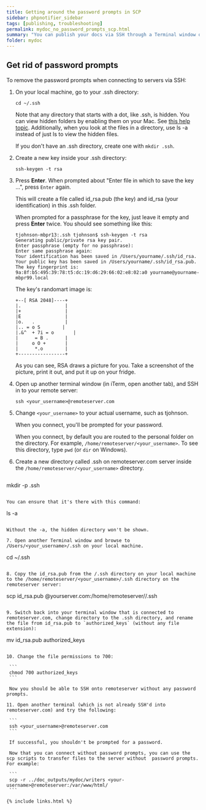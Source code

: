 ```yaml
---
title: Getting around the password prompts in SCP
sidebar: phpnotifier_sidebar
tags: [publishing, troubleshooting]
permalink: mydoc_no_password_prompts_scp.html
summary: "You can publish your docs via SSH through a Terminal window or more likely, via a shell script that you simply execute as part of the publishing process. However, you will be prompted for your password with each file transfer unless you configure passwordless SSH. The basic process for setting up password less SSH is to create a key on your own machine that you also transfer to the remote machine. When you use the SCP command, the remote machine checks that you have the authorized key and allows access without a password prompt."
folder: mydoc
---
```


## Get rid of password prompts


To remove the password prompts when connecting to servers via SSH:

1. On your local machine, go to your .ssh directory:

   ```
   cd ~/.ssh
   ```

   Note that any directory that starts with a dot, like .ssh, is hidden. You can view hidden folders by enabling them on your Mac. See [this help topic](http://ianlunn.co.uk/articles/quickly-showhide-hidden-files-mac-os-x-mavericks/). Additionally, when you look at the files in a directory, use ls -a instead of just ls to view the hidden files.

   If you don't have an .ssh directory, create one with `mkdir .ssh`.

2. Create a new key inside your .ssh directory:

   ```
   ssh-keygen -t rsa
   ```

3. Press **Enter**. When prompted about "Enter file in which to save the key ...", press ```Enter``` again.

   This will create a file called id_rsa.pub (the key) and id_rsa (your identification) in this .ssh folder.

   When prompted for a passphrase for the key, just leave it empty and press **Enter** twice. You should see something like this:

   ```   
   tjohnson-mbpr13:.ssh tjohnson$ ssh-keygen -t rsa
   Generating public/private rsa key pair.
   Enter passphrase (empty for no passphrase):
   Enter same passphrase again:
   Your identification has been saved in /Users/yourname/.ssh/id_rsa.
   Your public key has been saved in /Users/yourname/.ssh/id_rsa.pub.
   The key fingerprint is:
   9a:8f:b5:495:39:78:t5:dc:19:d6:29:66:02:e8:02:a0 yourname@yourname-mbpr99.local
   ```

   The key's randomart image is:

   ```
   +--[ RSA 2048]----+
   |.                |
   |+                |
   |E                |
   |o.   .           |
   |.. = o S        |
   |.&^  + 7i = o       |
   |      = B .      |
   |     o O +       |
   |      *.o        |
   +-----------------+
   ```

   As you can see, RSA draws a picture for you. Take a screenshot of the picture, print it out, and put it up on your fridge.

4. Open up another terminal window (in iTerm, open another tab), and SSH in to your remote server:

   ```
   ssh <your_username>@remoteserver.com
   ```

5. Change `<your_username>` to your actual username, such as tjohnson.

   When you connect, you'll be prompted for your password.

   When you connect, by default you are routed to the personal folder on the directory. For example, `/home/remoteserver/<your_username>`. To see this directory, type `pwd` (or `dir` on Windows).

6. Create a new directory called .ssh on remoteserver.com server inside the `/home/remoteserver/<your_username>` directory.

   ```
  mkdir -p .ssh
   ```

   You can ensure that it's there with this command:

   ```
   ls -a
   ```

   Without the -a, the hidden directory won't be shown.

7. Open another Terminal window and browse to /Users/<your_username>/.ssh on your local machine.

   ```
   cd ~/.ssh
   ```

8. Copy the id_rsa.pub from the /.ssh directory on your local machine to the /home/remoteserver/<your_username>/.ssh directory on the remoteserver server:

   ```
   scp id_rsa.pub <your-username>@yourserver.com:/home/remoteserver/<your-username>/.ssh
   ```

9. Switch back into your terminal window that is connected to remoteserver.com, change directory to the .ssh directory, and rename the file from id_rsa.pub to `authorized_keys` (without any file extension):

   ```
   mv id_rsa.pub authorized_keys
   ```

10. Change the file permissions to 700:

    ```
    chmod 700 authorized_keys
    ```

    Now you should be able to SSH onto remoteserver without any password prompts.

11. Open another terminal (which is not already SSH'd into remoteserver.com) and try the following:

    ```
    ssh <your_username>@remoteserver.com
    ```

    If successful, you shouldn't be prompted for a password.

    Now that you can connect without password prompts, you can use the scp scripts to transfer files to the server without  password prompts. For example:

    ```
    scp -r ../doc_outputs/mydoc/writers <your-username>@remoteserver:/var/www/html/
    ```

{% include links.html %}
